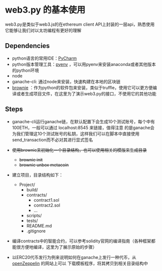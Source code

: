 # web3.py 的基本使用
web3.py是类似于web3.js的在ethereum client API上封装的一层api，熟悉使用它能够让我们对以太坊编程有更好的理解

## Dependencies
- python语言的常用IDE：[PyCharm](https://www.jetbrains.com/pycharm/)
- python版本管理工具：[pyenv](https://github.com/pyenv/pyenv) ，可以用pyenv来安装anaconda或者其他版本的python环境
- node
- ganache-cli: 通过node来安装，快速构建在本地的区块链
- [brownie](https://eth-brownie.readthedocs.io/en/stable/toctree.html) ：作为python的软件包来安装，类似于truffle，使用它可以更方便编译或者生成项目文件，在这里为了演示web3.py的接口，不使用它的其他功能

## Steps
- ganache-cli运行ganache链，在默认配置下会生成10个测试账号，每个中有100ETH，一般可以通过 localhost:8545 来链接，值得注意
的是ganache会为我们管理这10个测试账号的私钥，这样我们可以在脚本中直接使用send_transaction而不必对其进行显式签名
 

- ~~使用brownie来初始化一个目录结构，也可以使用相关的模版来生成目录~~
  - ~~brownie init~~
  - ~~brownie unbox metacoin~~


- 建立项目，目录结构如下：
  - Project/
    - build/
    - contracts/
      - contract1.sol
      - contract2.sol
      - ...
    - scripts/
    - tests/
    - README.md
    - .gitignore
      
- 编译contracts中的智能合约，可以参考solidity官网的编译指南（各种框架都能很方便地编译，这里为了展示原始的步骤）

- 以ERC20代币发行为例来说明如何在ganache上发行一种代币，从[openZeppelin](https://github.com/OpenZeppelin/openzeppelin-contracts) 的网站上可以
下载模板程序，将其拷贝到相关目录结构中